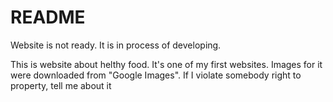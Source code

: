 # README #

Website is not ready. It is in process of developing.

This is website about helthy food. It's one of my first websites. Images for it were downloaded from "Google Images". If I violate somebody right to property, tell me about it
